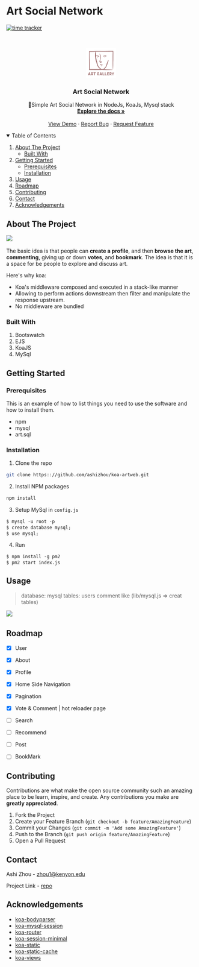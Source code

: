 
# Art Social Network
[![time tracker](https://wakatime.com/badge/github/ashizhou/artweb1.svg)](https://wakatime.com/badge/github/ashizhou/artweb1)
<!-- PROJECT LOGO -->
<br />
<p align="center">
  <a href="https://github.com/ashizhou/koa-artweb">
    <img src="public/images/artlogo.png" alt="Logo" width="80" height="80">
  </a>

  <h3 align="center">Art Social Network</h3>

  <p align="center">
     🚀Simple Art Social Network in NodeJs, KoaJs, Mysql stack 
    <br />
    <a href="https://github.com/ashizhou/koa-artweb"><strong>Explore the docs »</strong></a>
    <br />
    <br />
    <a href="https://github.com/ashizhou/koa-artweb">View Demo</a>
    ·
    <a href="https://github.com/ashizhou/koa-artweb/issues">Report Bug</a>
    ·
    <a href="https://github.com/ashizhou/koa-artweb/issues">Request Feature</a>
  </p>
</p>

<!-- TABLE OF CONTENTS -->
<details open="open">
  <summary>Table of Contents</summary>
  <ol>
    <li>
      <a href="#about-the-project">About The Project</a>
      <ul>
        <li><a href="#built-with">Built With</a></li>
      </ul>
    </li>
    <li>
      <a href="#getting-started">Getting Started</a>
      <ul>
        <li><a href="#prerequisites">Prerequisites</a></li>
        <li><a href="#installation">Installation</a></li>
      </ul>
    </li>
    <li><a href="#usage">Usage</a></li>
    <li><a href="#roadmap">Roadmap</a></li>
    <li><a href="#contributing">Contributing</a></li>
    <li><a href="#contact">Contact</a></li>
    <li><a href="#acknowledgements">Acknowledgements</a></li>
  </ol>
</details>

<!-- ABOUT THE PROJECT -->
## About The Project
  
  
![](https://github.com/ashizhou/koa-artweb/blob/master/public/images/artdemo.gif)
  
  
The basic idea is that people can **create a profile**, and then **browse the art**, **commenting**, giving up or down **votes**, and **bookmark**. The idea is that it is a space for be people to explore and discuss art.

Here's why koa:
* Koa's middleware composed and executed in a stack-like manner
* Allowing to perform actions downstream then filter and manipulate the response upstream.
* No middleware are bundled


### Built With
1. Bootswatch
2. EJS
3. KoaJS
4. MySql

<!-- GETTING STARTED -->
## Getting Started

### Prerequisites

This is an example of how to list things you need to use the software and how to install them.
* npm
* mysql
* art.sql

### Installation

1. Clone the repo
```sh
git clone https:://github.com/ashizhou/koa-artweb.git
```
2. Install NPM packages
```sh
npm install
```
3. Setup MySql in `config.js`
```
$ mysql -u root -p
$ create database mysql;
$ use mysql;
```
4. Run
```
$ npm install -g pm2
$ pm2 start index.js
```


<!-- USAGE EXAMPLES -->
## Usage

> database: mysql tables: users comment like  (lib/mysql.js => creat tables)

![](https://github.com/ashizhou/koa-artweb/blob/master/public/images/sql%20info.png)

<!-- ROADMAP -->
## Roadmap
- [x] User 

- [x] About

- [x] Profile

- [x] Home Side Navigation 

- [x] Pagination

- [x] Vote & Comment | hot reloader page

- [ ] Search

- [ ] Recommend

- [ ] Post

- [ ] BookMark

<!-- CONTRIBUTING -->
## Contributing

Contributions are what make the open source community such an amazing place to be learn, inspire, and create. Any contributions you make are **greatly appreciated**.

1. Fork the Project
2. Create your Feature Branch (`git checkout -b feature/AmazingFeature`)
3. Commit your Changes (`git commit -m 'Add some AmazingFeature'`)
4. Push to the Branch (`git push origin feature/AmazingFeature`)
5. Open a Pull Request


<!-- CONTACT -->
## Contact

Ashi Zhou - zhou1@kenyon.edu

Project Link - [repo](https://github.com/ashizhou/koa-artweb)



<!-- ACKNOWLEDGEMENTS -->
## Acknowledgements
  
* [koa-bodyparser](https://github.com/koajs/bodyparser)
* [koa-mysql-session](https://shields.io)
* [koa-router](https://github.com/koajs/router)
* [koa-session-minimal](https://github.com/lzztt/koa-session-minimal)
* [koa-static](https://github.com/koajs/static)
* [koa-static-cache](https://github.com/koajs/static)
* [koa-views](https://github.com/queckezz/koa-views)




